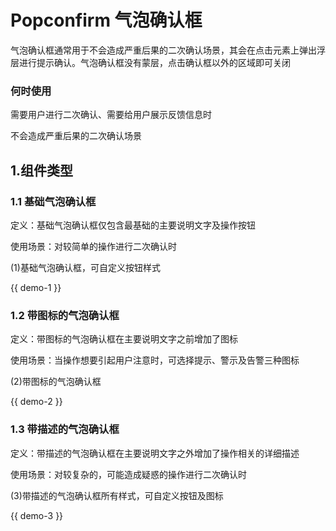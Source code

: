 # Popconfirm 气泡确认框

气泡确认框通常用于不会造成严重后果的二次确认场景，其会在点击元素上弹出浮层进行提示确认。气泡确认框没有蒙层，点击确认框以外的区域即可关闭

### 何时使用

需要用户进行二次确认、需要给用户展示反馈信息时

不会造成严重后果的二次确认场景

## 1.组件类型

### 1.1 基础气泡确认框
定义：基础气泡确认框仅包含最基础的主要说明文字及操作按钮

使用场景：对较简单的操作进行二次确认时

(1)基础气泡确认框，可自定义按钮样式

{{ demo-1 }}

### 1.2 带图标的气泡确认框

定义：带图标的气泡确认框在主要说明文字之前增加了图标

使用场景：当操作想要引起用户注意时，可选择提示、警示及告警三种图标

(2)带图标的气泡确认框

{{ demo-2 }}

### 1.3 带描述的气泡确认框
定义：带描述的气泡确认框在主要说明文字之外增加了操作相关的详细描述

使用场景：对较复杂的，可能造成疑惑的操作进行二次确认时

(3)带描述的气泡确认框所有样式，可自定义按钮及图标

{{ demo-3 }}

